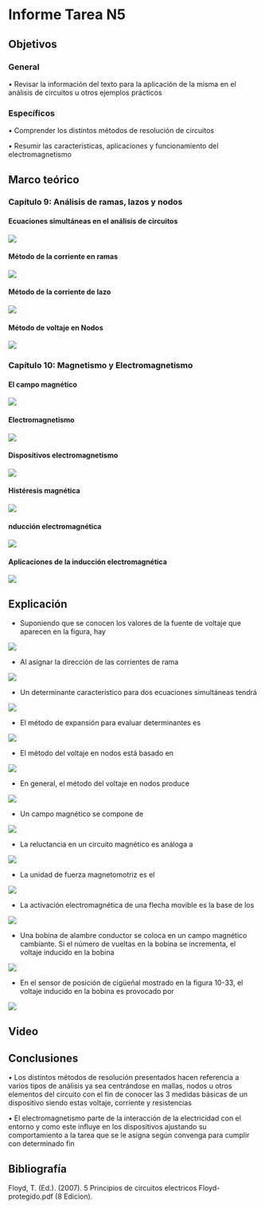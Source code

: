 # Informe Tarea N5
## Objetivos
### General

•	Revisar la información del texto para la aplicación de la misma en el análisis de circuitos u otros ejemplos prácticos 

### Específicos

•	Comprender los distintos métodos de resolución de circuitos

•	Resumir las características, aplicaciones y funcionamiento del electromagnetismo

## Marco teórico

### Capítulo 9: Análisis de ramas, lazos y nodos 

#### Ecuaciones simultáneas en el análisis de circuitos

![](https://github.com/Tom-Vily/Imagenes/blob/main/img%205/1.PNG)

#### Método de la corriente en ramas

![](https://github.com/Tom-Vily/Imagenes/blob/main/img%205/2.PNG)

#### Método de la corriente de lazo

![](https://github.com/Tom-Vily/Imagenes/blob/main/img%205/3.PNG)

#### Método de voltaje en Nodos

![](https://github.com/Tom-Vily/Imagenes/blob/main/img%205/4.PNG)

### Capítulo 10: Magnetismo y Electromagnetismo

#### El campo magnético

![](https://github.com/Tom-Vily/Imagenes/blob/main/img%205/5.PNG)

#### Electromagnetismo

![](https://github.com/Tom-Vily/Imagenes/blob/main/img%205/6.PNG)

#### Dispositivos electromagnetismo

![](https://github.com/Tom-Vily/Imagenes/blob/main/img%205/7.PNG)

#### Histéresis magnética

![](https://github.com/Tom-Vily/Imagenes/blob/main/img%205/8.PNG)

#### nducción electromagnética

![](https://github.com/Tom-Vily/Imagenes/blob/main/img%205/9.PNG)

#### Aplicaciones de la inducción electromagnética

![](https://github.com/Tom-Vily/Imagenes/blob/main/img%205/10.PNG)

## Explicación

- Suponiendo que se conocen los valores de la fuente de voltaje que aparecen en la figura, hay

 ![](https://github.com/Tom-Vily/Imagenes/blob/main/img%20ejer%205/1.PNG)
 
- Al asignar la dirección de las corrientes de rama

 ![](https://github.com/Tom-Vily/Imagenes/blob/main/img%20ejer%205/2.PNG)
 
- Un determinante característico para dos ecuaciones simultáneas tendrá

 ![](https://github.com/Tom-Vily/Imagenes/blob/main/img%20ejer%205/3.PNG)
 
- El método de expansión para evaluar determinantes es

 ![](https://github.com/Tom-Vily/Imagenes/blob/main/img%20ejer%205/4.PNG)
 
- El método del voltaje en nodos está basado en

 ![](https://github.com/Tom-Vily/Imagenes/blob/main/img%20ejer%205/5.PNG)
 
- En general, el método del voltaje en nodos produce

 ![](https://github.com/Tom-Vily/Imagenes/blob/main/img%20ejer%205/6.PNG)
 
- Un campo magnético se compone de

 ![](https://github.com/Tom-Vily/Imagenes/blob/main/img%20ejer%205/7.PNG)
 
- La reluctancia en un circuito magnético es análoga a

![](https://github.com/Tom-Vily/Imagenes/blob/main/img%20ejer%205/8.PNG)

- La unidad de fuerza magnetomotriz es el

![](https://github.com/Tom-Vily/Imagenes/blob/main/img%20ejer%205/9.PNG)

- La activación electromagnética de una flecha movible es la base de los

![](https://github.com/Tom-Vily/Imagenes/blob/main/img%20ejer%205/10.PNG)

- Una bobina de alambre conductor se coloca en un campo magnético cambiante. Si el número de vueltas en la bobina se incrementa, el voltaje inducido en la bobina

![](https://github.com/Tom-Vily/Imagenes/blob/main/img%20ejer%205/11.PNG)

- En el sensor de posición de cigüeñal mostrado en la figura 10-33, el voltaje inducido en la bobina es provocado por

![](https://github.com/Tom-Vily/Imagenes/blob/main/img%20ejer%205/12.PNG)

## Video
## Conclusiones

•	Los distintos métodos de resolución presentados hacen referencia a varios tipos de análisis ya sea centrándose en mallas, nodos u otros elementos del circuito con el fin de conocer las 3 medidas básicas de un dispositivo siendo estas voltaje, corriente y resistencias

•	El electromagnetismo parte de la interacción de la electricidad con el entorno y como este influye en los dispositivos ajustando su comportamiento a la tarea que se le asigna según convenga para cumplir con determinado fin 

## Bibliografía
Floyd, T. (Ed.). (2007). 5 Principios de circuitos electricos Floyd-protegido.pdf (8 Edicion).
